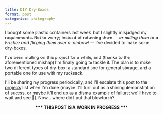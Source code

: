 ```yaml
---
title: DIY Dry-Boxes
format: post
categories: photography
---
```


I bought some plastic containers last week, but I slightly misjudged my requirements. Not to worry; instead of returning them — <i>or nailing them to a Frizbee and flinging them over a rainbow! —</i> I’ve decided to make some dry-boxes.

I’ve been mulling on this project for a while, and (thanks to the aforementioned mishap) I'm finally going to tackle it. The plan is to make two different types of dry-box: a standard one for general storage, and a portable one for use with my rucksack.

I'll be sharing my progress periodically, and I'll escalate this post to the [projects](https://martbetz.github.io/archive.html#diy) list when I'm done (maybe it'll turn out as a shining demonstration of sucess, or maybe it'll end up as a dismal example of failure; we'll have to wait and see 😬). Now... where did I put that blowtorch?

<center>
<b>*** THIS POST IS A WORK IN PROGRESS ***</b>
</center>

